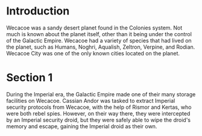 # Introduction
Wecacoe was a sandy desert planet found in the Colonies system.
Not much is known about the planet itself, other than it being under the control of the Galactic Empire.
Wecacoe had a variety of species that had lived on the planet, such as Humans, Noghri, Aqualish, Zeltron, Verpine, and Rodian.
Wecacoe City was one of the only known cities located on the planet.

# Section 1
During the Imperial era, the Galactic Empire made one of their many storage facilities on Wecacoe.
Cassian Andor was tasked to extract Imperial security protocols from Wecacoe, with the help of Rismor and Kertas, who were both rebel spies.
However, on their way there, they were intercepted by an Imperial security droid, but they were safely able to wipe the droid's memory and escape, gaining the Imperial droid as their own.
